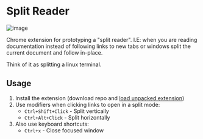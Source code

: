 # Split Reader

![image](https://user-images.githubusercontent.com/11464844/226792776-f8e0afcb-f1b4-41c5-80f6-c6aef1c65afb.png)

Chrome extension for prototyping a "split reader". I.E: when you are reading documentation instead of following
links to new tabs or windows split the current document and follow in-place.

Think of it as splitting a linux terminal.

## Usage

1. Install the extension (download repo and [load unpacked extension](chrome://extensions))
2. Use modifiers when clicking links to open in a split mode:
     - `Ctrl+Shift+Click` - Split vertically
     - `Ctrl+Alt+Click` - Split horizontally
3. Also use keyboard shortcuts:
     - `Ctrl+x` - Close focused window

